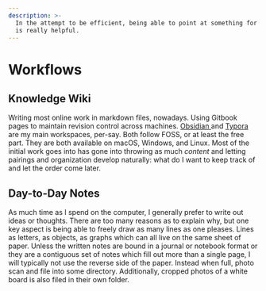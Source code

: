 ```yaml
---
description: >-
  In the attempt to be efficient, being able to point at something for reference
  is really helpful.
---
```


# Workflows

## Knowledge Wiki

Writing most online work in markdown files, nowadays. Using Gitbook pages to maintain revision control across machines. [Obsidian ](https://obsidian.md/features)and [Typora](https://typora.io/) are my main workspaces, per-say. Both follow FOSS, or at least the free part. They are both available on macOS, Windows, and Linux. Most of the initial work goes into has gone into throwing as much _content_ and letting pairings and organization develop naturally: what do I want to keep track of and let the order come later.

## Day-to-Day Notes

As much time as I spend on the computer, I generally prefer to write out ideas or thoughts. There are too many reasons as to explain why, but one key aspect is being able to freely draw as many lines as one pleases. Lines as letters, as objects, as graphs which can all live on the same sheet of paper. Unless the written notes are bound in a journal or notebook format or they are a contiguous set of notes which fill out more than a single page, I will typically not use the reverse side of the paper. Instead when full, photo scan and file into some directory. Additionally, cropped photos of a white board is also filed in their own folder. 

### 




